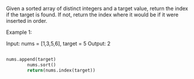 Given a sorted array of distinct integers and a target value, return the index if the target is found. If not, return the index where it would be if it were inserted in order.

 

Example 1:

Input: nums = [1,3,5,6], target = 5
Output: 2


```python 

nums.append(target)
        nums.sort()
        return(nums.index(target))
```
